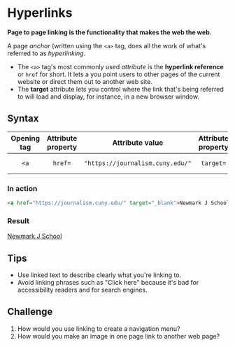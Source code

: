 # Hyperlinks
__Page to page linking is the functionality that makes the web the web.__

A page _anchor_ (written using the `<a>` tag, does all the work of what's referred to as _hyperlinking_.

- The `<a>` tag's most commonly used _attribute_ is the __hyperlink reference__ or `href` for short. It lets a you point users to other pages of the current website or direct them out to another web site.
- The __target__ attribute lets you control where the link that's being referred to will load and display, for instance, in a new browser window.

## Syntax

|Opening tag|Attribute property|Attribute value|Attribute property|Attribute value|Content|Closing tag|
|:--:|:--:|:--:|:--:|:--:|:--:|:--:|
|`<a`|`href=`|`"https://journalism.cuny.edu/"`|`target=`|`"_blank">`|Newmark J School|`</a>`|

### In action
```html
<a href="https://journalism.cuny.edu/" target="_blank">Newmark J School</a>
```

### Result

<a href="https://journalism.cuny.edu/" target="_blank">Newmark J School</a>

## Tips
- Use linked text to describe clearly what you're linking to.
- Avoid linking phrases such as "Click here" because it's bad for accessibility readers and for search engines.

## Challenge
1. How would you use linking to create a navigation menu?
2. How would you make an image in one page link to another web page?
